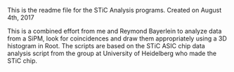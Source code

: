 This is the readme file for the STiC Analysis programs. 
Created on August 4th, 2017

This is a combined effort from me and Reymond Bayerlein to analyze data from a SiPM, look for coincidences and draw them appropriately using a 3D histogram in Root.
The scripts are based on the STiC ASIC chip data analysis script from the group at University of Heidelberg who made the STiC chip.
